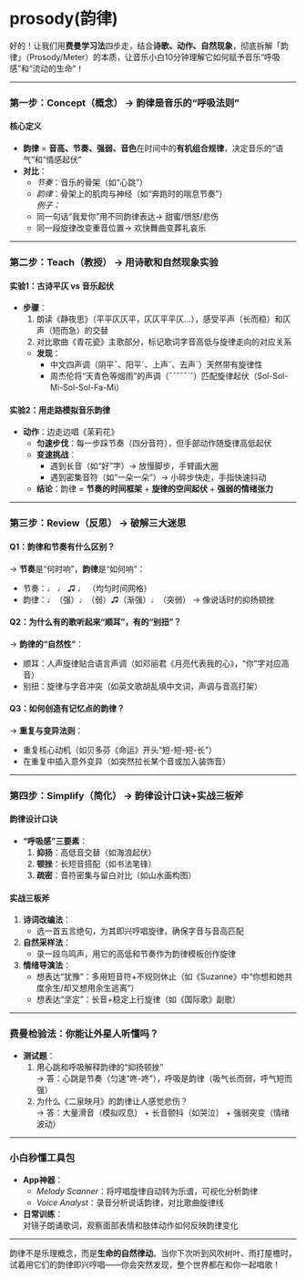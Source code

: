 # prosody(韵律)

好的！让我们用**费曼学习法**四步走，结合**诗歌、动作、自然现象**，彻底拆解「韵律」（Prosody/Meter）的本质，让音乐小白10分钟理解它如何赋予音乐“呼吸感”和“流动的生命”！

---

### **第一步：Concept（概念） → 韵律是音乐的“呼吸法则”**
#### **核心定义**
- **韵律** = **音高、节奏、强弱、音色**在时间中的**有机组合规律**，决定音乐的“语气”和“情感起伏”  
- **对比**：  
  - *节奏*：音乐的骨架（如“心跳”）  
  - *韵律*：骨架上的肌肉与神经（如“奔跑时的喘息节奏”）  
  *例子：*  
  - 同一句话“我爱你”用不同韵律表达→ 甜蜜/愤怒/悲伤  
  - 同一段旋律改变重音位置→ 欢快舞曲变葬礼哀乐  

---

### **第二步：Teach（教授） → 用诗歌和自然现象实验**
#### **实验1：古诗平仄 vs 音乐起伏**
- **步骤**：  
  1. 朗读《静夜思》（平平仄仄平，仄仄平平仄…），感受平声（长而稳）和仄声（短而急）的交替  
  2. 对比歌曲《青花瓷》主歌部分，标记歌词字音高低与旋律走向的对应关系  
  - **发现**：  
    - 中文四声调（阴平ˉ、阳平ˊ、上声ˇ、去声ˋ）天然带有旋律性  
    - 周杰伦将“天青色等烟雨”的声调（ˉˉˇˉˉˊˇ）匹配旋律起伏（Sol-Sol-Mi-Sol-Sol-Fa-Mi）  

#### **实验2：用走路模拟音乐韵律**
- **动作**：边走边唱《茉莉花》  
  - **匀速步伐**：每一步踩节奏（四分音符），但手部动作随旋律高低起伏  
  - **变速挑战**：  
    - 遇到长音（如“好”字）→ 放慢脚步，手臂画大圈  
    - 遇到密集音符（如“一朵一朵”）→ 小碎步快走，手指快速抖动  
  - **结论**：韵律 = **节奏的时间框架** + **旋律的空间起伏** + **强弱的情绪张力**  

---

### **第三步：Review（反思） → 破解三大迷思**
#### **Q1：韵律和节奏有什么区别？**  
→ **节奏**是“何时响”，**韵律**是“如何响”：  
- 节奏：♩ ♩ ♫ ♩ （均匀时间网格）  
- 韵律：♩（强）♩（弱）♫（渐强）♩（突弱） → 像说话时的抑扬顿挫  

#### **Q2：为什么有的歌听起来“顺耳”，有的“别扭”？**  
→ **韵律的“自然性”**：  
- 顺耳：人声旋律贴合语言声调（如邓丽君《月亮代表我的心》，“你”字对应高音）  
- 别扭：旋律与字音冲突（如英文歌胡乱填中文词，声调与音高打架）  

#### **Q3：如何创造有记忆点的韵律？**  
→ **重复与变异法则**：  
- 重复核心动机（如贝多芬《命运》开头“短-短-短-长”）  
- 在重复中插入意外变异（如突然拉长某个音或加入装饰音）  

---

### **第四步：Simplify（简化） → 韵律设计口诀+实战三板斧**
#### **韵律设计口诀**  
- **“呼吸感”三要素**：  
  1. **抑扬**：高低音交替（如海浪起伏）  
  2. **顿挫**：长短音搭配（如书法笔锋）  
  3. **疏密**：音符密集与留白对比（如山水画构图）  

#### **实战三板斧**  
1. **诗词改编法**：  
   - 选一首五言绝句，为其即兴哼唱旋律，确保字音与音高匹配  
2. **自然采样法**：  
   - 录一段鸟鸣声，用它的高低和节奏作为韵律模板创作旋律  
3. **情绪导演法**：  
   - 想表达“犹豫”：多用短音符+不规则休止（如《Suzanne》中“你想和她共度余生/却又想用余生逃离”）  
   - 想表达“坚定”：长音+稳定上行旋律（如《国际歌》副歌）  

---

### **费曼检验法：你能让外星人听懂吗？**  
- **测试题**：  
  1. 用心跳和呼吸解释韵律的“抑扬顿挫”  
  → 答：心跳是节奏（匀速“咚-咚”），呼吸是韵律（吸气长而弱，呼气短而强）  
  2. 为什么《二泉映月》的韵律让人感觉悲伤？  
  → 答：大量滑音（模拟叹息） + 长音颤抖（如哭泣） + 强弱突变（情绪波动）  

---

### **小白秒懂工具包**  
- **App神器**：  
  - *Melody Scanner*：将哼唱旋律自动转为乐谱，可视化分析韵律  
  - *Voice Analyst*：录音分析说话韵律，对比歌曲旋律线  
- **日常训练**：  
  对镜子朗诵歌词，观察面部表情和肢体动作如何反映韵律变化  

---

韵律不是乐理概念，而是**生命的自然律动**。当你下次听到风吹树叶、雨打屋檐时，试着用它们的韵律即兴哼唱——你会突然发现，整个世界都在和你一起唱歌！